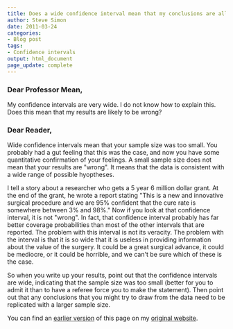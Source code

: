 ```yaml
---
title: Does a wide confidence interval mean that my conclusions are all wrong?
author: Steve Simon
date: 2011-03-24
categories:
- Blog post
tags:
- Confidence intervals
output: html_document
page_update: complete
---
```


### Dear Professor Mean,

My confidence intervals are very wide. I do not know how to explain this. Does this mean that my results are likely to be wrong?

<!---More--->

### Dear Reader,

Wide confidence intervals mean that your sample size was too small. You probably had a gut feeling that this was the case, and now you have some quantitative confirmation of your feelings. A small sample size does not mean that your results are "wrong". It means that the data is consistent with a wide range of possible hyoptheses.

I tell a story about a researcher who gets a 5 year 6 million dollar grant. At the end of the grant, he wrote a report stating "This is a new and innovative surgical procedure and we are 95% confident that the cure rate is somewhere between 3% and 98%." Now if you look at that confidence interval, it is not "wrong". In fact, that confidence interval probably has far better coverage probabilities than most of the other intervals that are reported. The problem with this interval is not its veracity. The problem with the interval is that it is so wide that it is useless in providing information about the value of the surgery. It could be a great surgical advance, it could be mediocre, or it could be horrible, and we can't be sure which of these is the case.

So when you write up your results, point out that the confidence intervals are wide, indicating that the sample size was too small (better for you to admit it than to have a referee force you to make the statement). Then point out that any conclusions that you might try to draw from the data need to be replicated with a larger sample size.

You can find an [earlier version][sim1] of this page on my [original website][sim2].

[sim1]: http://www.pmean.com/11/WideInterval.html
[sim2]: http://www.pmean.com/original_site.html 
